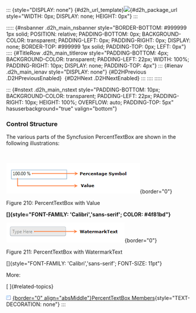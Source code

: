 ::: {style="DISPLAY: none"}
[](ms-xhelp:///?Id=d2h_url_template){#d2h_url_template}![](!package_url!){#d2h_package_url style="WIDTH: 0px; DISPLAY: none; HEIGHT: 0px"}
:::

::::: {#nsbanner .d2h_main_nsbanner style="BORDER-BOTTOM: #999999 1px solid; POSITION: relative; PADDING-BOTTOM: 0px; BACKGROUND-COLOR: transparent; PADDING-LEFT: 0px; PADDING-RIGHT: 0px; DISPLAY: none; BORDER-TOP: #999999 1px solid; PADDING-TOP: 0px; LEFT: 0px"}
:::: {#TitleRow .d2h_main_titlerow style="PADDING-BOTTOM: 4px; BACKGROUND-COLOR: transparent; PADDING-LEFT: 22px; WIDTH: 100%; PADDING-RIGHT: 10px; DISPLAY: none; PADDING-TOP: 4px"}
::: {#ienav .d2h_main_ienav style="DISPLAY: none"}
[](ms-xhelp:///?Id=cb1d2530-fb79-48fa-a8c0-2397e1eae7c5){#D2HPrevious .D2HPreviousEnabled}  [](ms-xhelp:///?Id=b3479eeb-1b29-42af-93cf-cb81f205abfa){#D2HNext .D2HNextEnabled}
:::
::::
:::::

::: {#nstext .d2h_main_nstext style="PADDING-BOTTOM: 10px; BACKGROUND-COLOR: transparent; PADDING-LEFT: 22px; PADDING-RIGHT: 10px; HEIGHT: 100%; OVERFLOW: auto; PADDING-TOP: 5px" hasuserbackground="true" valign="bottom"}
### Control Structure

The various parts of the Syncfusion PercentTextBox are shown in the following illustrations:

 

![](../ImagesExt/image261_172.png){border="0"}

Figure 210: PercentTextBox with Value

**[]{style="FONT-FAMILY: 'Calibri','sans-serif'; COLOR: #4f81bd"}** 

![](../ImagesExt/image261_44.png){border="0"}

Figure 211: PercentTextBox with WatermarkText

[]{style="FONT-FAMILY: 'Calibri','sans-serif'; FONT-SIZE: 11pt"} 

More:

[ ]{#related-topics}

[![](../button.gif){border="0" align="absMiddle"}PercentTextBox Members](ms-xhelp:///?Id=f44b2085-b08a-4d3b-9d90-404d51a2b316){style="TEXT-DECORATION: none"}
:::
